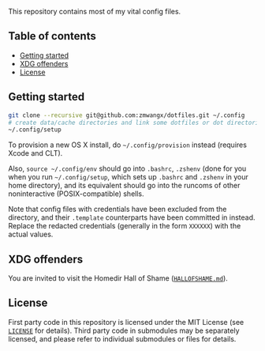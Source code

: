 This repository contains most of my vital config files.

<!-- START doctoc generated TOC please keep comment here to allow auto update -->
<!-- DON'T EDIT THIS SECTION, INSTEAD RE-RUN doctoc TO UPDATE -->

## Table of contents

- [Getting started](#getting-started)
- [XDG offenders](#xdg-offenders)
- [License](#license)

<!-- END doctoc generated TOC please keep comment here to allow auto update -->

## Getting started

```zsh
git clone --recursive git@github.com:zmwangx/dotfiles.git ~/.config
# create data/cache directories and link some dotfiles or dot directories to HOME
~/.config/setup
```

To provision a new OS X install, do `~/.config/provision` instead (requires
Xcode and CLT).

Also, `source ~/.config/env` should go into `.bashrc`, `.zshenv` (done for you
when you run `~/.config/setup`, which sets up `.bashrc` and `.zshenv` in your
home directory), and its equivalent should go into the runcoms of other
noninteractive (POSIX-compatible) shells.

Note that config files with credentials have been excluded from the directory,
and their `.template` counterparts have been committed in instead. Replace the
redacted credentials (generally in the form `XXXXXX`) with the actual values.

## XDG offenders

You are invited to visit the Homedir Hall of Shame
([`HALLOFSHAME.md`](HALLOFSHAME.md)).

## License

First party code in this repository is licensed under the MIT License (see
[`LICENSE`](LICENSE) for details). Third party code in submodules may be
separately licensed, and please refer to individual submodules or files for
details.
